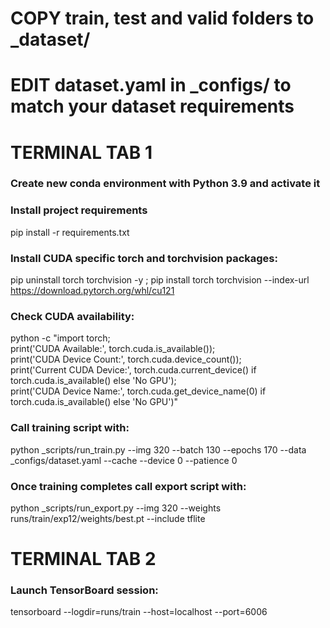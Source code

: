 # COPY train, test and valid folders to _dataset/

# EDIT dataset.yaml in _configs/ to match your dataset requirements

# TERMINAL TAB 1
### Create new conda environment with Python 3.9 and activate it

### Install project requirements
pip install -r requirements.txt

### Install CUDA specific torch and torchvision packages:
pip uninstall torch torchvision -y ; pip install torch torchvision --index-url https://download.pytorch.org/whl/cu121

### Check CUDA availability:
python -c "import torch; \
print('CUDA Available:', torch.cuda.is_available()); \
print('CUDA Device Count:', torch.cuda.device_count()); \
print('Current CUDA Device:', torch.cuda.current_device() if torch.cuda.is_available() else 'No GPU'); \
print('CUDA Device Name:', torch.cuda.get_device_name(0) if torch.cuda.is_available() else 'No GPU')"

### Call training script with:
python _scripts/run_train.py --img 320 --batch 130 --epochs 170 --data _configs/dataset.yaml --cache --device 0 --patience 0

### Once training completes call export script with:
python _scripts/run_export.py --img 320 --weights runs/train/exp12/weights/best.pt --include tflite


# TERMINAL TAB 2
### Launch TensorBoard session:
tensorboard --logdir=runs/train --host=localhost --port=6006

